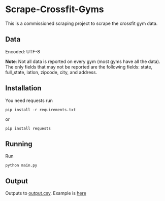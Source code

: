 # Scrape-Crossfit-Gyms

This is a commissioned scraping project to scrape the crossfit gym data.

## Data

Encoded: UTF-8

**Note**: Not all data is reported on every gym (most gyms have all the data). The only fields that may not be reported are the following fields: state, full_state, latlon, zipcode, city, and address.

## Installation

You need requests run 
```
pip install -r requirements.txt
```

or
```
pip install requests
```

## Running

Run
```
python main.py
```

## Output

Outputs to [output.csv](output.csv). Example is [here](output.csv)


